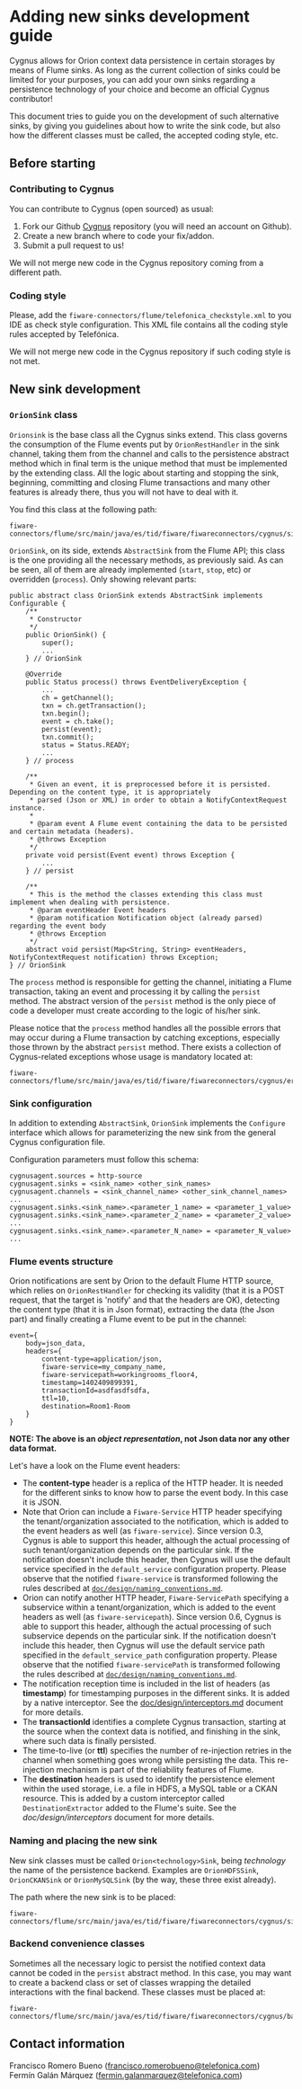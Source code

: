# Adding new sinks development guide

Cygnus allows for Orion context data persistence in certain storages by means of Flume sinks. As long as the current collection of sinks could be limited for your purposes, you can add your own sinks regarding a persistence technology of your choice and become an official Cygnus contributor!

This document tries to guide you on the development of such alternative sinks, by giving you guidelines about how to write the sink code, but also how the different classes must be called, the accepted coding style, etc. 

## Before starting

### Contributing to Cygnus

You can contribute to Cygnus (open sourced) as usual:

1. Fork our Github [Cygnus](https://github.com/telefonicaid/fiware-connectors) repository (you will need an account on Github).
2. Create a new branch where to code your fix/addon.
3. Submit a pull request to us!  

We will not merge new code in the Cygnus repository coming from a different path.

### Coding style 

Please, add the `fiware-connectors/flume/telefonica_checkstyle.xml` to you IDE as check style configuration. This XML file contains all the coding style rules accepted by Telefónica.

We will not merge new code in the Cygnus repository if such coding style is not met.

## New sink development

### `OrionSink` class
`Orionsink` is the base class all the Cygnus sinks extend. This class governs the consumption of the Flume events put by `OrionRestHandler` in the sink channel, taking them from the channel and calls to the persistence abstract method which in final term is the unique method that must be implemented by the extending class. All the logic about starting and stopping the sink, beginning, committing and closing Flume transactions and many other features is already there, thus you will not have to deal with it.

You find this class at the following path:

    fiware-connectors/flume/src/main/java/es/tid/fiware/fiwareconnectors/cygnus/sinks/OrionSink.java

`OrionSink`, on its side, extends `AbstractSink` from the Flume API; this class is the one providing all the necessary methods, as previously said. As can be seen, all of them are already implemented (`start`, `stop`, etc) or overridden (`process`). Only showing relevant parts:

    public abstract class OrionSink extends AbstractSink implements Configurable {
		/**
		 * Constructor
		 */ 
		public OrionSink() {
			super();
			...
		} // OrionSink

		@Override
		public Status process() throws EventDeliveryException {
			...
			ch = getChannel();
			txn = ch.getTransaction();
			txn.begin();
			event = ch.take();
			persist(event);
			txn.commit();
			status = Status.READY;
			...
		} // process

		/**
		 * Given an event, it is preprocessed before it is persisted. Depending on the content type, it is appropriately
		 * parsed (Json or XML) in order to obtain a NotifyContextRequest instance.
		 *
		 * @param event A Flume event containing the data to be persisted and certain metadata (headers).
		 * @throws Exception
		 */
		private void persist(Event event) throws Exception {
			...
		} // persist

		/**
		 * This is the method the classes extending this class must implement when dealing with persistence.
		 * @param eventHeader Event headers
		 * @param notification Notification object (already parsed) regarding the event body
		 * @throws Exception
		 */
		abstract void persist(Map<String, String> eventHeaders, NotifyContextRequest notification) throws Exception;
    } // OrionSink   

The `process` method is responsible for getting the channel, initiating a Flume transaction, taking an event and processing it by calling the `persist` method. The abstract version of the `persist` method is the only piece of code a developer must create according to the logic of his/her sink.

Please notice that the `process` method handles all the possible errors that may occur during a Flume transaction by catching exceptions, especially those thrown by the abstract `persist` method. There exists a collection of Cygnus-related exceptions whose usage is mandatory located at:

    fiware-connectors/flume/src/main/java/es/tid/fiware/fiwareconnectors/cygnus/errors/

### Sink configuration

In addition to extending `AbstractSink`, `OrionSink` implements the `Configure` interface which allows for parameterizing the new sink from the general Cygnus configuration file.

Configuration parameters must follow this schema:

    cygnusagent.sources = http-source
    cygnusagent.sinks = <sink_name> <other_sink_names>
    cygnusagent.channels = <sink_channel_name> <other_sink_channel_names>
    ...
    cygnusagent.sinks.<sink_name>.<parameter_1_name> = <parameter_1_value>
    cygnusagent.sinks.<sink_name>.<parameter_2_name> = <parameter_2_value>
	...
	cygnusagent.sinks.<sink_name>.<parameter_N_name> = <parameter_N_value>
	...

### Flume events structure

Orion notifications are sent by Orion to the default Flume HTTP source, which relies on `OrionRestHandler` for checking its validity (that it is a POST request, that the target is 'notify' and that the headers are OK), detecting the content type (that it is in Json format), extracting the data (the Json part) and finally creating a Flume event to be put in the channel:

    event={
		body=json_data,
		headers={
			content-type=application/json,
			fiware-service=my_company_name,
			fiware-servicepath=workingrooms_floor4,
			timestamp=1402409899391,
			transactionId=asdfasdfsdfa,
			ttl=10,
			destination=Room1-Room
		}
	}

<b>NOTE: The above is an <i>object representation</i>, not Json data nor any other data format.</b>

Let's have a look on the Flume event headers:

* The <b>content-type</b> header is a replica of the HTTP header. It is needed for the different sinks to know how to parse the event body. In this case it is JSON.
* Note that Orion can include a `Fiware-Service` HTTP header specifying the tenant/organization associated to the notification, which is added to the event headers as well (as `fiware-service`). Since version 0.3, Cygnus is able to support this header, although the actual processing of such tenant/organization depends on the particular sink. If the notification doesn't include this header, then Cygnus will use the default service specified in the `default_service` configuration property. Please observe that the notified `fiware-service` is transformed following the rules described at [`doc/design/naming_conventions.md`](doc/design/naming_conventions.md).
* Orion can notify another HTTP header, `Fiware-ServicePath` specifying a subservice within a tenant/organization, which is added to the event headers as well (as `fiware-servicepath`). Since version 0.6, Cygnus is able to support this header, although the actual processing of such subservice depends on the particular sink. If the notification doesn't include this header, then Cygnus will use the default service path specified in the `default_service_path` configuration property. Please observe that the notified `fiware-servicePath` is transformed following the rules described at [`doc/design/naming_conventions.md`](doc/design/naming_conventions.md).
* The notification reception time is included in the list of headers (as <b>timestamp</b>) for timestamping purposes in the different sinks. It is added by a native interceptor. See the [doc/design/interceptors.md](doc/design/interceptors.md) document for more details.
* The <b>transactionId</b> identifies a complete Cygnus transaction, starting at the source when the context data is notified, and finishing in the sink, where such data is finally persisted.
* The time-to-live (or <b>ttl</b>) specifies the number of re-injection retries in the channel when something goes wrong while persisting the data. This re-injection mechanism is part of the reliability features of Flume.
* The <b>destination</b> headers is used to identify the persistence element within the used storage, i.e. a file in HDFS, a MySQL table or a CKAN resource. This is added by a custom interceptor called `DestinationExtractor` added to the Flume's suite. See the <i>doc/design/interceptors</i> document for more details.

### Naming and placing the new sink

New sink classes must be called `Orion<technology>Sink`, being <i>technology</i> the name of the persistence backend. Examples are `OrionHDFSSink`, `OrionCKANSink` or `OrionMySQLSink` (by the way, these three exist already).

The path where the new sink is to be placed:

    fiware-connectors/flume/src/main/java/es/tid/fiware/fiwareconnectors/cygnus/sinks
 
### Backend convenience classes

Sometimes all the necessary logic to persist the notified context data cannot be coded in the `persist` abstract method. In this case, you may want to create a backend class or set of classes wrapping the detailed interactions with the final backend. These classes must be placed at:

    fiware-connectors/flume/src/main/java/es/tid/fiware/fiwareconnectors/cygnus/backends/<my_backend_classes>/

## Contact information
Francisco Romero Bueno (francisco.romerobueno@telefonica.com)
<br>
Fermín Galán Márquez (fermin.galanmarquez@telefonica.com) 